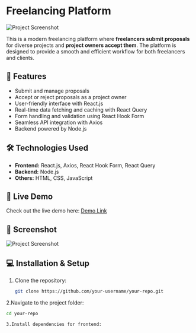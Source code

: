 # Freelancing Platform

![Project Screenshot](https://via.placeholder.com/800x400?text=Project+Screenshot)

This is a modern freelancing platform where **freelancers submit proposals** for diverse projects and **project owners accept them**. The platform is designed to provide a smooth and efficient workflow for both freelancers and clients.

## 🌟 Features
- Submit and manage proposals
- Accept or reject proposals as a project owner
- User-friendly interface with React.js
- Real-time data fetching and caching with React Query
- Form handling and validation using React Hook Form
- Seamless API integration with Axios
- Backend powered by Node.js

## 🛠️ Technologies Used
- **Frontend:** React.js, Axios, React Hook Form, React Query  
- **Backend:** Node.js  
- **Others:** HTML, CSS, JavaScript

## 🚀 Live Demo
Check out the live demo here: [Demo Link](https://your-demo-link.com)

## 📸 Screenshot
![Project Screenshot](https://via.placeholder.com/800x400?text=Project+Screenshot)

## 💻 Installation & Setup
1. Clone the repository:  
   ```bash
   git clone https://github.com/your-username/your-repo.git
2.Navigate to the project folder:
  ```bash
  cd your-repo

3.Install dependencies for frontend:
